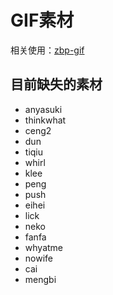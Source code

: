 # GIF素材

相关使用：[zbp-gif](https://github.com/FloatTech/ZeroBot-Plugin/tree/master/plugin/gif)

## 目前缺失的素材

- anyasuki
- thinkwhat
- ceng2
- dun
- tiqiu
- whirl
- klee
- peng
- push
- eihei
- lick
- neko
- fanfa
- whyatme
- nowife
- cai
- mengbi
